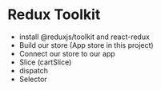 # Redux  Toolkit
  - install @reduxjs/toolkit and react-redux  
  - Build our store   (App store in this project)
  - Connect our store to our app
  - Slice  (cartSlice)
  - dispatch 
  - Selector

